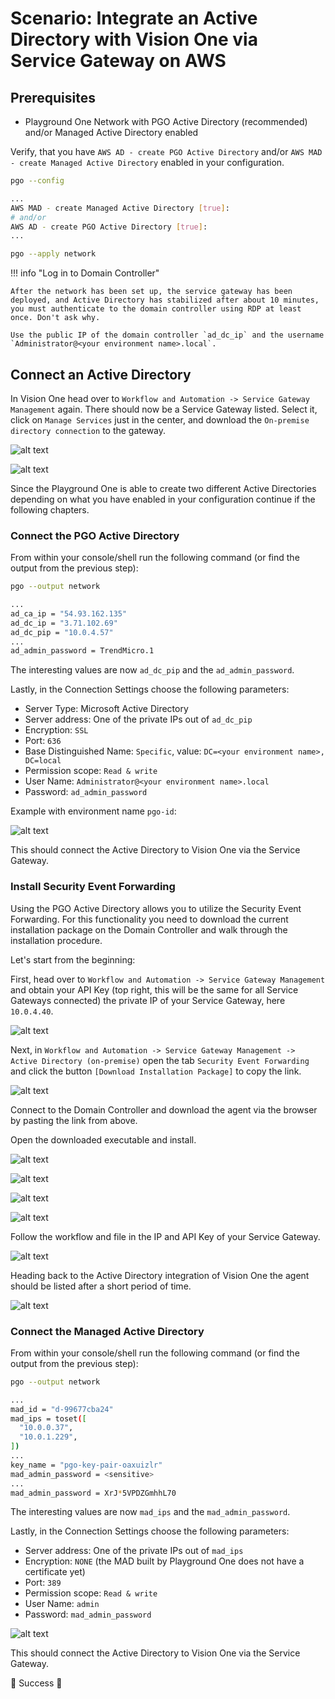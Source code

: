 # Scenario: Integrate an Active Directory with Vision One via Service Gateway on AWS

## Prerequisites

- Playground One Network with PGO Active Directory (recommended) and/or Managed Active Directory enabled

Verify, that you have `AWS AD - create PGO Active Directory` and/or `AWS MAD - create Managed Active Directory` enabled in your configuration.

```sh
pgo --config
```

```sh
...
AWS MAD - create Managed Active Directory [true]:
# and/or
AWS AD - create PGO Active Directory [true]:
...
```

```sh
pgo --apply network
```

!!! info "Log in to Domain Controller"

    After the network has been set up, the service gateway has been deployed, and Active Directory has stabilized after about 10 minutes, you must authenticate to the domain controller using RDP at least once. Don't ask why.

    Use the public IP of the domain controller `ad_dc_ip` and the username `Administrator@<your environment name>.local`.

## Connect an Active Directory

In Vision One head over to `Workflow and Automation -> Service Gateway Management` again. There should now be a Service Gateway listed. Select it, click on `Manage Services` just in the center, and download the `On-premise directory connection` to the gateway.

![alt text](images/v1-aws-sgm-13.png "Vision One")

![alt text](images/v1-aws-sgm-14.png "Vision One")

Since the Playground One is able to create two different Active Directories depending on what you have enabled in your configuration continue if the following chapters.

### Connect the PGO Active Directory

From within your console/shell run the following command (or find the output from the previous step):

```sh
pgo --output network
```

```sh
...
ad_ca_ip = "54.93.162.135"
ad_dc_ip = "3.71.102.69"
ad_dc_pip = "10.0.4.57"
...
ad_admin_password = TrendMicro.1
```

The interesting values are now `ad_dc_pip` and the `ad_admin_password`.

Lastly, in the Connection Settings choose the following parameters:

- Server Type: Microsoft Active Directory
- Server address: One of the private IPs out of `ad_dc_pip`
- Encryption: `SSL`
- Port: `636`
- Base Distinguished Name: `Specific`, value: `DC=<your environment name>, DC=local`
- Permission scope: `Read & write`
- User Name: `Administrator@<your environment name>.local`
- Password: `ad_admin_password`

Example with environment name `pgo-id`:

![alt text](images/v1-aws-sgm-17.png "Vision One")

This should connect the Active Directory to Vision One via the Service Gateway.

### Install Security Event Forwarding

Using the PGO Active Directory allows you to utilize the Security Event Forwarding. For this functionality you need to download the current installation package on the Domain Controller and walk through the installation procedure.

Let's start from the beginning:

First, head over to `Workflow and Automation -> Service Gateway Management` and obtain your API Key (top right, this will be the same for all Service Gateways connected) the private IP of your Service Gateway, here `10.0.4.40`.

![alt text](images/v1-aws-sef-00.png "Vision One")

Next, in `Workflow and Automation -> Service Gateway Management -> Active Directory (on-premise)` open the tab `Security Event Forwarding` and click the button `[Download Installation Package]` to copy the link.

![alt text](images/v1-aws-sef-01.png "Vision One")

Connect to the Domain Controller and download the agent via the browser by pasting the link from above.

Open the downloaded executable and install. 

![alt text](images/v1-aws-sef-02.png "Vision One")

![alt text](images/v1-aws-sef-03.png "Vision One")

![alt text](images/v1-aws-sef-04.png "Vision One")

![alt text](images/v1-aws-sef-05.png "Vision One")

Follow the workflow and file in the IP and API Key of your Service Gateway.

![alt text](images/v1-aws-sef-06.png "Vision One")

Heading back to the Active Directory integration of Vision One the agent should be listed after a short period of time.

![alt text](images/v1-aws-sef-07.png "Vision One")

### Connect the Managed Active Directory

From within your console/shell run the following command (or find the output from the previous step):

```sh
pgo --output network
```

```sh
...
mad_id = "d-99677cba24"
mad_ips = toset([
  "10.0.0.37",
  "10.0.1.229",
])
...
key_name = "pgo-key-pair-oaxuizlr"
mad_admin_password = <sensitive>
...
mad_admin_password = XrJ*5VPDZGmhhL70
```

The interesting values are now `mad_ips` and the `mad_admin_password`.

Lastly, in the Connection Settings choose the following parameters:

- Server address: One of the private IPs out of `mad_ips`
- Encryption: `NONE` (the MAD built by Playground One does not have a certificate yet)
- Port: `389`
- Permission scope: `Read & write`
- User Name: `admin`
- Password: `mad_admin_password`

![alt text](images/v1-aws-sgm-15.png "Vision One")

This should connect the Active Directory to Vision One via the Service Gateway.

🎉 Success 🎉
